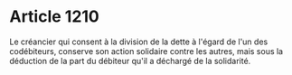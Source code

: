 # Article 1210

Le créancier qui consent à la division de la dette à l'égard de l'un des codébiteurs, conserve son action solidaire contre les autres, mais sous la déduction de la part du débiteur qu'il a déchargé de la solidarité.